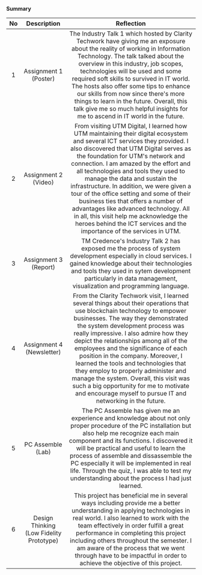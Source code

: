 **Summary**

| No | Description | Reflection |
| :---: | :---: | :---: |
| 1 | Assignment 1 (Poster) | The Industry Talk 1 which hosted by Clarity Techwork have giving me an exposure about the reality of working in Information Technology. The talk talked about the overview in this industry, job scopes, technologies will be used and some required soft skills to survived in IT world. The hosts also offer some tips to enhance our skills from now since there's more things to learn in the future. Overall, this talk give me so much helpful insights for me to ascend in IT world in the future. |
| 2 | Assignment 2 (Video) | From visiting UTM Digital, I learned how UTM maintaining their digital ecosystem and several ICT services they provided. I also discovered that UTM Digital serves as the foundation for UTM's network and connection. I am amazed by the effort and all technologies and tools they used to manage the data and sustain the infrastructure. In addition, we were given a tour of the office setting and some of their business ties that offers a number of advantages like advanced technology. All in all, this visit help me acknowledge the heroes behind the ICT services and the importance of the services in UTM. |
| 3 | Assignment 3 (Report) | TM Credence's Industry Talk 2 has exposed me the process of system development especially in cloud services. I gained knowledge about their technologies and tools they used in sytem development particularly in data management, visualization and programming language. |
| 4 | Assignment 4 (Newsletter) | From the Clarity Techwork visit, I learned several things about their operations that use blockchain technology to empower businesses. The way they demonstrated the system development process was really impressive. I also admire how they depict the relationships among all of the employees and the significance of each position in the company. Moreover, I learned the tools and technologies that they employ to properly administer and manage the system. Overall, this visit was such a big opportunity for me to motivate and encourage myself to pursue IT and networking in the future. |
| 5 | PC Assemble (Lab) | The PC Assemble has given me an experience and knowledge about not only proper procedure of the PC installation but also  help me recognize each main component and its functions. I discovered it will be practical and useful to learn the process of assemble and dissassemble the PC especially it will be implemented in real life. Through the quiz, I was able to test my understanding about the process I had just learned. |
| 6 | Design Thinking (Low Fidelity Prototype) | This project has beneficial me in several ways including provide me a better understanding in applying technologies in real world. I also learned to work with the team effectively in order fulfill a great performance in completing this project including others throughout the semester. I am aware of the process that we went through have to be impactful in order to achieve the objective of this project. |
